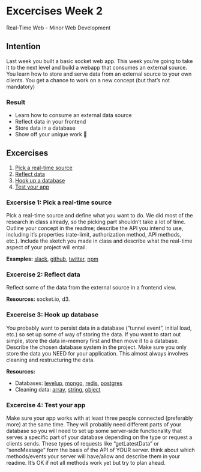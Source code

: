 # Excercises Week 2
Real-Time Web - Minor Web Development 

## Intention

Last week you built a basic socket web app. This week you’re going to take it to the next level and build a webapp that consumes an external source. You learn how to store and serve data from an external source to your own clients. You get a chance to work on a new concept (but that’s not mandatory)

### Result
* Learn how to consume an external data source 
* Reflect data in your frontend
* Store data in a database
* Show off your unique work 🤩



## Excercises
1. [Pick a real-time source][excercise1]
2. [Reflect data][excercise2]
3. [Hook up a database][excercise3]
4. [Test your app][excercise4]

### Excersise 1: Pick a real-time source

Pick a real-time source and define what you want to do. We did most of the research in class already, so the picking part shouldn’t take a lot of time. Outline your concept in the readme; describe the API you intend to use, including it’s properties (rate-limit, authorization method, API methods, etc.). Include the sketch you made in class and describe what the real-time aspect of your project will entail.

**Examples:** [slack], [github], [twitter], [npm] 


### Excercise 2: Reflect data
Reflect some of the data from the external source in a frontend view.

**Resources:** socket.io, d3.

### Excercise 3: Hook up database
You probably want to persist data in a database (“tunnel event”, initial load, etc.) so set up some of way of storing the data. If you want to start out simple, store the data in-memory first and then move it to a database. Describe the chosen database system in the project. Make sure you only store the data you NEED for your application. This almost always involves cleaning and restructuring the data.

**Resources:** 
* Databases: [levelup], [mongo], [redis], [postgres]  
* Cleaning data: [array], [string], [object]

### Excercise 4: Test your app

Make sure your app works with at least three people connected (preferably more) at the same time. They will probably need different parts of your database so you will need to set up some server-side functionality that serves a specific part of your database depending on the type or request a clients sends. These types of requests like “getLatestData” or “sendMessage” form the basis of the API of YOUR server. think about which methods/events your server will have/allow and describe them in your readme. It’s OK if not all methods work yet but try to plan ahead.

[excercise1]:https://github.com/cmda-minor-web/real-time-web-1819/blob/master/week-2.md#excersise-1-pick-a-real-time-source
[excercise2]:https://github.com/cmda-minor-web/real-time-web-1819/blob/master/week-2.md#excercise-2-reflect-data
[excercise3]:https://github.com/cmda-minor-web/real-time-web-1819/blob/master/week-2.md#excercise-3-hook-up-database
[excercise4]:https://github.com/cmda-minor-web/real-time-web-1819/blob/master/week-2.md#excercise-4-test-your-app
[slack]:https://api.slack.com/rtm
[github]:https://developer.github.com/v3/
[twitter]:https://developer.twitter.com/en/docs
[npm]:https://github.com/npm/registry-follower-tutorial
[socket.io]:https://socket.io/
[d3]:https://d3js.org/
[levelup]:https://github.com/level/levelup
[mongo]:https://www.npmjs.com/package/mongodb
[redis]:https://github.com/NodeRedis/node_redis
[postgres]:https://github.com/brianc/node-postgres
[array]:https://developer.mozilla.org/en-US/docs/Web/JavaScript/Reference/Global_Objects/Array
[string]:https://developer.mozilla.org/en-US/docs/Web/JavaScript/Reference/Global_Objects/String/replace
[object]:https://developer.mozilla.org/en-US/docs/Web/JavaScript/Reference/Global_Objects/Object

